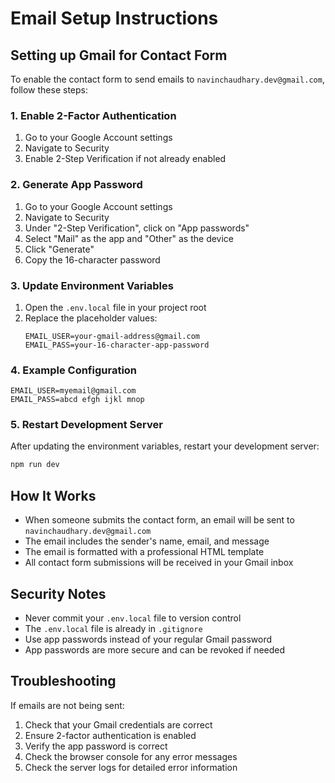 # Email Setup Instructions

## Setting up Gmail for Contact Form

To enable the contact form to send emails to `navinchaudhary.dev@gmail.com`, follow these steps:

### 1. Enable 2-Factor Authentication
1. Go to your Google Account settings
2. Navigate to Security
3. Enable 2-Step Verification if not already enabled

### 2. Generate App Password
1. Go to your Google Account settings
2. Navigate to Security
3. Under "2-Step Verification", click on "App passwords"
4. Select "Mail" as the app and "Other" as the device
5. Click "Generate"
6. Copy the 16-character password

### 3. Update Environment Variables
1. Open the `.env.local` file in your project root
2. Replace the placeholder values:
   ```
   EMAIL_USER=your-gmail-address@gmail.com
   EMAIL_PASS=your-16-character-app-password
   ```

### 4. Example Configuration
```
EMAIL_USER=myemail@gmail.com
EMAIL_PASS=abcd efgh ijkl mnop
```

### 5. Restart Development Server
After updating the environment variables, restart your development server:
```bash
npm run dev
```

## How It Works

- When someone submits the contact form, an email will be sent to `navinchaudhary.dev@gmail.com`
- The email includes the sender's name, email, and message
- The email is formatted with a professional HTML template
- All contact form submissions will be received in your Gmail inbox

## Security Notes

- Never commit your `.env.local` file to version control
- The `.env.local` file is already in `.gitignore`
- Use app passwords instead of your regular Gmail password
- App passwords are more secure and can be revoked if needed

## Troubleshooting

If emails are not being sent:
1. Check that your Gmail credentials are correct
2. Ensure 2-factor authentication is enabled
3. Verify the app password is correct
4. Check the browser console for any error messages
5. Check the server logs for detailed error information
